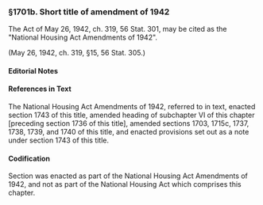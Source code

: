 ### §1701b. Short title of amendment of 1942 ###

The Act of May 26, 1942, ch. 319, 56 Stat. 301, may be cited as the "National Housing Act Amendments of 1942".

(May 26, 1942, ch. 319, §15, 56 Stat. 305.)

#### **Editorial Notes** ####

#### References in Text ####

The National Housing Act Amendments of 1942, referred to in text, enacted section 1743 of this title, amended heading of subchapter VI of this chapter [preceding section 1736 of this title], amended sections 1703, 1715c, 1737, 1738, 1739, and 1740 of this title, and enacted provisions set out as a note under section 1743 of this title.

#### Codification ####

Section was enacted as part of the National Housing Act Amendments of 1942, and not as part of the National Housing Act which comprises this chapter.